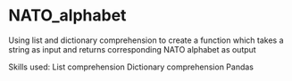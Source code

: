 # NATO_alphabet
Using list and dictionary comprehension to create a function which takes a string as input and returns corresponding NATO alphabet as output

Skills used:
List comprehension
Dictionary comprehension
Pandas
